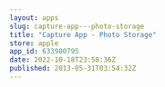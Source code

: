 ```yaml
---
layout: apps
slug: capture-app---photo-storage
title: "Capture App - Photo Storage"
store: apple
app_id: 633980795
date: 2022-10-18T23:58:36Z
published: 2013-05-31T03:54:32Z
---
```


